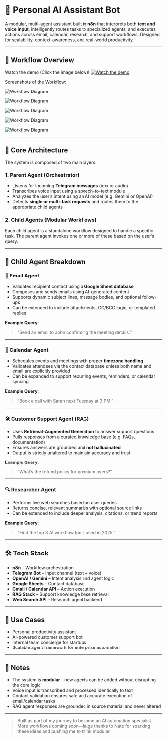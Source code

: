 
# 🤖 Personal AI Assistant Bot

A modular, multi-agent assistant built in **n8n** that interprets both **text and voice input**, intelligently routes tasks to specialized agents, and executes actions across email, calendar, research, and support workflows. Designed for scalability, context-awareness, and real-world productivity.

---

## 📸 Workflow Overview  
<!-- Add your image below this line -->
Watch the demo (Click the image below)!
[![Watch the demo](../Assets/ai_personal_assistant_main_workflow.png)](https://drive.google.com/drive/u/1/folders/1V2LEcU1H-b00H31uaMcefqBxF0xR08_-)

Screenshots of the Workflow: 

![Workflow Diagram](../Assets/ai_personal_assistant_main_workflow.png?raw=true "AI Personal Assistant Screenshot")

![Workflow Diagram](../Assets/ai_personal_assistant_calendar_agent.png?raw=true "AI Personal Assistant Screenshot")

![Workflow Diagram](../Assets/ai_personal_assistant_crm_agent.png?raw=true "AI Personal Assistant Screenshot")

![Workflow Diagram](../Assets/ai_personal_assistant_email_agent.png?raw=true "AI Personal Assistant Screenshot")

![Workflow Diagram](../Assets/ai_personal_assistant_research_agent.png?raw=true "AI Personal Assistant Screenshot")







---

## 🧠 Core Architecture

The system is composed of two main layers:

### 1. **Parent Agent (Orchestrator)**
- Listens for incoming **Telegram messages** (text or audio)
- Transcribes voice input using a speech-to-text module
- Analyzes the user’s intent using an AI model (e.g. Gemini or OpenAI)
- Detects **single or multi-task requests** and routes them to the appropriate child agents

### 2. **Child Agents (Modular Workflows)**
Each child agent is a standalone workflow designed to handle a specific task. The parent agent invokes one or more of these based on the user’s query.

---

## 🧩 Child Agent Breakdown

### 📧 Email Agent
- Validates recipient contact using a **Google Sheet database**
- Composes and sends emails using AI-generated content
- Supports dynamic subject lines, message bodies, and optional follow-ups
- Can be extended to include attachments, CC/BCC logic, or templated replies

**Example Query**:  
> “Send an email to John confirming the meeting details.”

---

### 📅 Calendar Agent
- Schedules events and meetings with proper **timezone handling**
- Validates attendees via the contact database unless both name and email are explicitly provided
- Can be expanded to support recurring events, reminders, or calendar syncing

**Example Query**:  
> “Book a call with Sarah next Tuesday at 3 PM.”

---

### 🛠️ Customer Support Agent (RAG)
- Uses **Retrieval-Augmented Generation** to answer support questions
- Pulls responses from a curated knowledge base (e.g. FAQs, documentation)
- Ensures answers are grounded and **not hallucinated**
- Output is strictly unaltered to maintain accuracy and trust

**Example Query**:  
> “What’s the refund policy for premium users?”

---

### 🔍 Researcher Agent
- Performs live web searches based on user queries
- Returns concise, relevant summaries with optional source links
- Can be extended to include deeper analysis, citations, or trend reports

**Example Query**:  
> “Find the top 3 AI workflow tools used in 2025.”

---

## 🛠️ Tech Stack

- **n8n** – Workflow orchestration  
- **Telegram Bot** – Input channel (text + voice)  
- **OpenAI / Gemini** – Intent analysis and agent logic  
- **Google Sheets** – Contact database  
- **Gmail / Calendar API** – Action execution  
- **RAG Stack** – Support knowledge base retrieval  
- **Web Search API** – Research agent backend

---

## 🎯 Use Cases

- Personal productivity assistant  
- AI-powered customer support bot  
- Internal team concierge for startups  
- Scalable agent framework for enterprise automation

---

## 📌 Notes

- The system is **modular**—new agents can be added without disrupting the core logic  
- Voice input is transcribed and processed identically to text  
- Contact validation ensures safe and accurate execution of email/calendar tasks  
- RAG agent responses are grounded in source material and never altered

---

> Built as part of my journey to become an AI automation specialist.  
> More workflows coming soon—huge thanks to Nate for sparking these ideas and pushing me to think modular.

